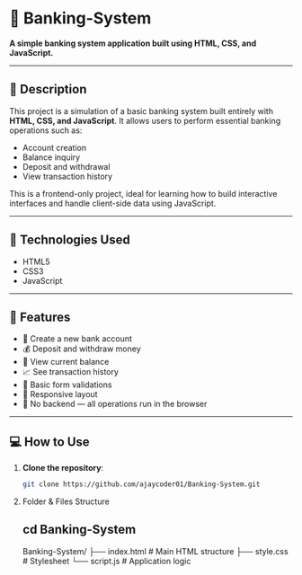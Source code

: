 # 🏦 Banking-System

**A simple banking system application built using HTML, CSS, and JavaScript.**

---

## 📌 Description

This project is a simulation of a basic banking system built entirely with **HTML, CSS, and JavaScript**. It allows users to perform essential banking operations such as:

- Account creation  
- Balance inquiry  
- Deposit and withdrawal  
- View transaction history  

This is a frontend-only project, ideal for learning how to build interactive interfaces and handle client-side data using JavaScript.

---

## 🔧 Technologies Used

- HTML5  
- CSS3  
- JavaScript 

---

## 🎯 Features

- 👤 Create a new bank account  
- 💰 Deposit and withdraw money  
- 📄 View current balance  
- 📈 See transaction history  
- 🔐 Basic form validations  
- 📱 Responsive layout  
- 🚫 No backend — all operations run in the browser  

---

## 💻 How to Use

1. **Clone the repository**:

   ```bash
   git clone https://github.com/ajaycoder01/Banking-System.git

2. Folder & Files Structure
     
     cd Banking-System
    ---
   
   Banking-System/
├── index.html      # Main HTML structure
├── style.css       # Stylesheet
└── script.js       # Application logic
